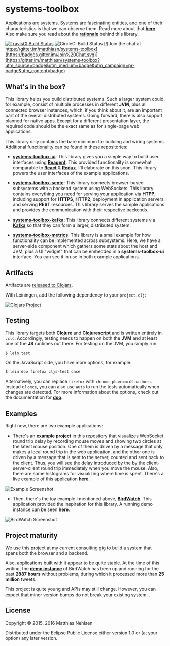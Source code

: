 # systems-toolbox

Applications are systems. Systems are fascinating entities, and one of their characteristics is that we can observe them. Read more about that **[here](doc/systems-thinking.md)**. Also make sure you read about the **[rationale](doc/rationale.md)** behind this library.

[![TravisCI Build Status](https://travis-ci.org/matthiasn/systems-toolbox.svg?branch=master)](https://travis-ci.org/matthiasn/systems-toolbox)
![CircleCI Build Status](https://circleci.com/gh/matthiasn/systems-toolbox.svg?&style=shield&circle-token=24e698236c3b69afa71b954d829fbb9f9fb7c34d)
[![Join the chat at https://gitter.im/matthiasn/systems-toolbox](https://badges.gitter.im/Join%20Chat.svg)](https://gitter.im/matthiasn/systems-toolbox?utm_source=badge&utm_medium=badge&utm_campaign=pr-badge&utm_content=badge)


## What's in the box?

This library helps you build distributed systems. Such a larger system could, for example, consist of multiple processes in different **JVM**, plus all connected browser instances, which, if you think about it, are an important part of the overall distributed systems. Going forward, there is also support planned for native apps. Except for a different presentation layer, the required code should be the exact same as for single-page web applications.

This library only contains the bare minimum for building and wiring systems. Additional functionality can be found in these repositories:

* **[systems-toolbox-ui](https://github.com/matthiasn/systems-toolbox-ui)**: This library gives you a simple way to build user interfaces using **[Reagent](https://github.com/reagent-project/reagent)**. This provided functionality is somewhat comparable to **[React](https://facebook.github.io/react/)** & **[Redux](https://github.com/reactjs/redux)**. I'll elaborate on this soon. This library powers the user interfaces of the example applications.

* **[systems-toolbox-sente](https://github.com/matthiasn/systems-toolbox-sente)**: This library connects browser-based subsystems with a backend system using WebSockets. This library contains everything you need for serving your application via **HTPP**, including support for **HTTPS**, **HTTP2**, deployment in application servers, and serving **REST** resources. This library serves the sample applications and provides the communication with their respective backends.

* **[systems-toolbox-kafka](https://github.com/matthiasn/systems-toolbox-kafka)**: This library connects different systems via **[Kafka](http://kafka.apache.org/)** so that they can form a larger, distributed system.


* **[systems-toolbox-metrics](https://github.com/matthiasn/systems-toolbox-metrics)**: This library is a small example for how functionality can be implemented across subsystems. Here, we have a server-side component which gathers some stats about the host and JVM, plus a UI "widget" that can be embedded in a **systems-toolbox-ui** interface. You can see it in use in both example applications.


## Artifacts

Artifacts are [released to Clojars](https://clojars.org/matthiasn/systems-toolbox).

With Leiningen, add the following dependency to your `project.clj`:

[![Clojars Project](https://img.shields.io/clojars/v/matthiasn/systems-toolbox.svg)](https://clojars.org/matthiasn/systems-toolbox)


## Testing

This library targets both **Clojure** and **Clojurescript** and is written entirely in `.clc`. Accordingly, testing needs to happen on both the **JVM** and at least one of the **JS** runtimes out there. For testing on the JVM, you simply run:

    $ lein test

On the JavaScript side, you have more options, for example:

    $ lein doo firefox cljs-test once    

Alternatively, you can replace `firefox` with `chrome`, `phantom` or `nashorn`. Instead of `once`, you can also use `auto` to run the tests automatically when changes are detected. For more information about the options, check out the documentation for **[doo](https://github.com/bensu/doo)**.


## Examples

Right now, there are two example applications:

* There's an **[example project](https://github.com/matthiasn/systems-toolbox/tree/master/examples/trailing-mouse-pointer)** in this repository that visualizes WebSocket round trip delay by recording mouse moves and showing two circles at the latest mouse position. One of them is driven by a message that only makes a local round trip in the web application, and the other one is driven by a message that is sent to the server, counted and sent back to the client. Thus, you will see the delay introduced by the by the client-server-client round trip immediately when you move the mouse. Also, there are some histograms for visualizing where time is spent. There's a live example of this application **[here](http://systems-toolbox.matthiasnehlsen.com/)**.

![Example Screenshot](./doc/example.png)

* Then, there's the toy example I mentioned above, **[BirdWatch](https://github.com/matthiasn/BirdWatch)**. This application provided the inspiration for this library. A running demo instance can be seen **[here](http://birdwatch2.matthiasnehlsen.com)**.

![BirdWatch Screenshot](./doc/birdwatch.png)


## Project maturity

We use this project at my current consulting gig to build a system that spans both the browser and a backend.

Also, applications built with it appear to be quite stable. At the time of this writing, the **[demo instance](http://birdwatch2.matthiasnehlsen.com)** of BirdWatch has been up and running for the past **2887 hours** without problems, during which it processed more than **25 million** tweets.

This project is quite young and APIs may still change. However, you can expect that minor version bumps do not break your existing system. .


## License

Copyright © 2015, 2016 Matthias Nehlsen

Distributed under the Eclipse Public License either version 1.0 or (at your option) any later version.
